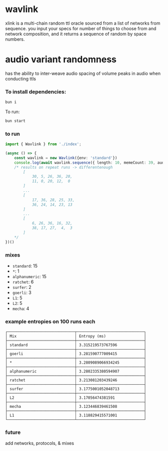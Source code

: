 # wavlink
xlink is a multi-chain random ttl oracle sourced from a list of networks from sequence. you input your specs for number of things to choose from and network composition, and it returns a sequence of random by space numbers.

# audio variant randomness
has the ability to inter-weave audio spacing of volume peaks in audio when conducting ttls

### To install dependencies:

```bash
bun i
```

To run:

```bash
bun start
```

### to run

```ts
import { Wavlink } from './index';

(async () => {
    const wavlink = new Wavlink({env: 'standard'})
    console.log(await wavlink.sequence({ length: 10, memeCount: 39, audio: false }))
    /* results on repeat runs -> differentenough
        [
            30, 5, 26, 36, 20,
            11, 0, 20, 12,  0
        ]
        ...
        [
            17, 36, 28, 25, 33,
            36, 24, 14, 23, 13
        ]
        ...
        [
            6, 26, 36, 16, 32,
            38, 17, 27,  4,  3
        ]
    */
})()
```

### mixes
* `standard`: 15 
* `*`: 1
* `alphanumeric`: 15
* `ratchet`: 6
* `surfer`: 2
* `goerli`: 3
* `L1`: 5
* `L2`: 5
* `mecha`: 4

### example entropies on 100 runs each
```
┌──────────────────────────────┬──────────────────────────────┐
│ Mix                          │ Entropy (ms)                 │
├──────────────────────────────┼──────────────────────────────┤
│ standard                     │ 3.315219573767596            │
├──────────────────────────────┼──────────────────────────────┤
│ goerli                       │ 3.281590777009415            │
├──────────────────────────────┼──────────────────────────────┤
│ *                            │ 3.2809089066934245           │
├──────────────────────────────┼──────────────────────────────┤
│ alphanumeric                 │ 3.2802335380594907           │
├──────────────────────────────┼──────────────────────────────┤
│ ratchet                      │ 3.213081203439246            │
├──────────────────────────────┼──────────────────────────────┤
│ surfer                       │ 3.1775001052048713           │
├──────────────────────────────┼──────────────────────────────┤
│ L2                           │ 3.17056474381591             │
├──────────────────────────────┼──────────────────────────────┤
│ mecha                        │ 3.123446839461508            │
├──────────────────────────────┼──────────────────────────────┤
│ L1                           │ 3.118829415571001            │
└──────────────────────────────┴──────────────────────────────┘
```
### future
add networks, protocols, & mixes